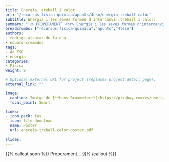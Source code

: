 ```yaml
---
title: Energia, treball i calor
url: "/recursos-fisica-quimica/apunts/4eso/energia-treball-calor"
subtitle: Energia i les seves formes d'intercanvi (treball i calor)
summary: "`🔜 PROPERAMENT` <br> Energia i les seves formes d'intercanvi (treball i calor)."
breadcrumbs: ["recursos-fisica-quimica","apunts","4teso"]
authors:
- rodrigo-alcaraz-de-la-osa
- eduard-cremades
tags:
- 4t ESO
- energia
categories:
- Física
weight: 9

# Optional external URL for project (replaces project detail page).
external_link: ""

image:
  caption: Imatge de [**Hans Braxmeier**](https://pixabay.com/es/users/hans-2/) en [Pixabay](https://pixabay.com/es/)
  focal_point: Smart

links:
- icon_pack: fas
  icon: file-download
  name: Pòster
  url: energia-treball-calor-poster.pdf  
  
slides: 
---
```


{{% callout soon %}}
Properament...
{{% /callout %}}